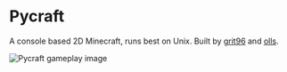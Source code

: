 Pycraft
=======

A console based 2D Minecraft, runs best on Unix. Built by [grit96](//github.com/grit96) and [olls](//github.com/olls).

![Pycraft gameplay image](https://dl.dropboxusercontent.com/spa/3jurnyon2jw6230/pycraft.png)
